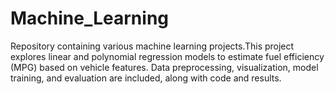 # Machine_Learning
Repository containing various machine learning projects.This project explores linear and polynomial regression models to estimate fuel efficiency (MPG) based on vehicle features. Data preprocessing, visualization, model training, and evaluation are included, along with code and results.
